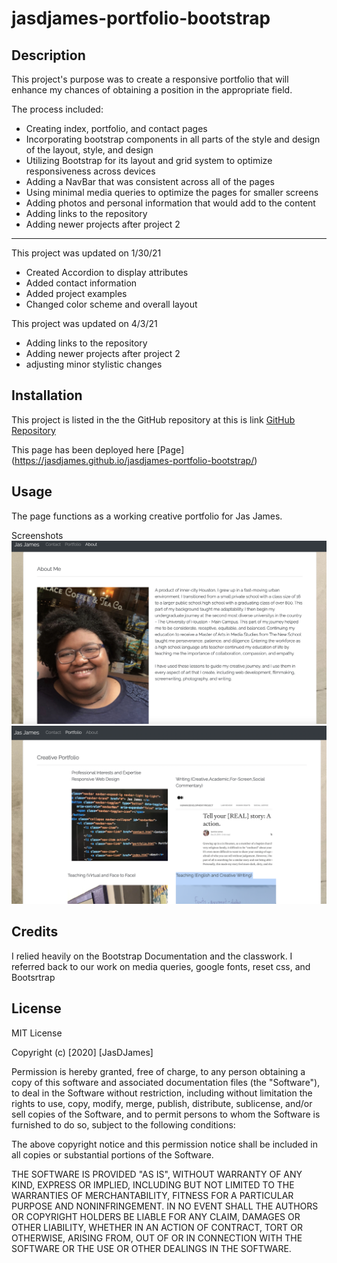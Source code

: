 # jasdjames-portfolio-bootstrap

## Description

This project's purpose was to create a responsive portfolio that will enhance my chances of obtaining a position in the appropriate field.

The process included:

- Creating index, portfolio, and contact pages
- Incorporating bootstrap components in all parts of the style and design of the layout, style, and design
- Utilizing Bootstrap for its layout and grid system to optimize responsiveness across devices
- Adding a NavBar that was consistent across all of the pages
- Using minimal media queries to optimize the pages for smaller screens
- Adding photos and personal information that would add to the content
- Adding links to the repository
- Adding newer projects after project 2

---

This project was updated on 1/30/21

- Created Accordion to display attributes
- Added contact information
- Added project examples
- Changed color scheme and overall layout

This project was updated on 4/3/21

- Adding links to the repository
- Adding newer projects after project 2
- adjusting minor stylistic changes

## Installation

This project is listed in the the GitHub repository at this is link [GitHub Repository](https://github.com/jasdjames/jasdjames-portfolio-bootstrap)

This page has been deployed here [Page] (https://jasdjames.github.io/jasdjames-portfolio-bootstrap/)

## Usage

The page functions as a working creative portfolio for Jas James.

Screenshots
![About](./assets/images/about.png)
![Portfolio](./assets/images/port.png)

## Credits

I relied heavily on the Bootstrap Documentation and the classwork. I referred back to our work on media queries, google fonts, reset css, and Bootsrtrap

## License

MIT License

Copyright (c) [2020] [JasDJames]

Permission is hereby granted, free of charge, to any person obtaining a copy
of this software and associated documentation files (the "Software"), to deal
in the Software without restriction, including without limitation the rights
to use, copy, modify, merge, publish, distribute, sublicense, and/or sell
copies of the Software, and to permit persons to whom the Software is
furnished to do so, subject to the following conditions:

The above copyright notice and this permission notice shall be included in all
copies or substantial portions of the Software.

THE SOFTWARE IS PROVIDED "AS IS", WITHOUT WARRANTY OF ANY KIND, EXPRESS OR
IMPLIED, INCLUDING BUT NOT LIMITED TO THE WARRANTIES OF MERCHANTABILITY,
FITNESS FOR A PARTICULAR PURPOSE AND NONINFRINGEMENT. IN NO EVENT SHALL THE
AUTHORS OR COPYRIGHT HOLDERS BE LIABLE FOR ANY CLAIM, DAMAGES OR OTHER
LIABILITY, WHETHER IN AN ACTION OF CONTRACT, TORT OR OTHERWISE, ARISING FROM,
OUT OF OR IN CONNECTION WITH THE SOFTWARE OR THE USE OR OTHER DEALINGS IN THE
SOFTWARE.
